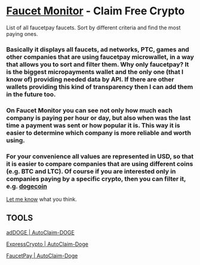 # [Faucet Monitor](https://readloud.github.io/faucetmonitor/) - Claim Free Crypto
List of all faucetpay faucets. Sort by different criteria and find the most paying ones.

### Basically it displays all faucets, ad networks, PTC, games and other companies that are using faucetpay microwallet, in a way that allows you to sort and filter them. Why only faucetpay? It is the biggest micropayments wallet and the only one (that I know of) providing needed data by API. If there are other wallets providing this kind of transparency then I can add them in the future too.

### On Faucet Monitor you can see not only how much each company is paying per hour or day, but also when was the last time a payment was sent or how popular it is. This way it is easier to determine which company is more reliable and worth using.

### For your convenience all values are represented in USD, so that it is easier to compare companies that are using different coins (e.g. BTC and LTC). Of course if you are interested only in companies paying by a specific crypto, then you can filter it, e.g. [dogecoin](https://faucetmonitor.com/dogecoin)

[Let me know](https://faucetmonitor.com) what you think.

## TOOLS

[adDOGE | AutoClaim-DOGE](ad-doge/#README.md)

[ExpressCrypto | AutoClaim-Doge](express-doge/#README.md)

[FaucetPay | AutoClaim-Doge](faucet-doge/#README.md)
